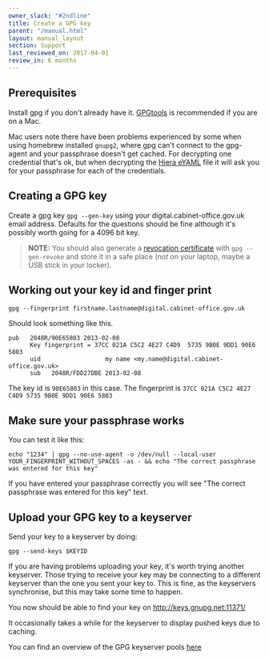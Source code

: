 ```yaml
---
owner_slack: "#2ndline"
title: Create a GPG key
parent: "/manual.html"
layout: manual_layout
section: Support
last_reviewed_on: 2017-04-01
review_in: 6 months
---
```


## Prerequisites

Install gpg if you don't already have it. [GPGtools](https://gpgtools.org/) is recommended if you are on a Mac.

Mac users note there have been problems experienced by some when using homebrew installed `gnupg2`, where gpg can't connect to the gpg-agent and your passphrase doesn't get cached. For decrypting one credential that's ok, but when decrypting the [Hiera eYAML](encrypted-hiera-data.html) file it will ask you for your passphrase for each of the credentials.

## Creating a GPG key

Create a gpg key `gpg --gen-key` using your
digital.cabinet-office.gov.uk email address. Defaults for the questions
should be fine although it's possibly worth going for a 4096 bit key.

> **NOTE:**
> You should also generate a [revocation
> certificate](http://www.dewinter.com/gnupg_howto/english/GPGMiniHowto-3.html#ss3.4)
> with `gpg --gen-revoke` and store it in a safe place (*not* on your
> laptop, maybe a USB stick in your locker).

## Working out your key id and finger print

```
gpg --fingerprint firstname.lastname@digital.cabinet-office.gov.uk
```

Should look something like this.

```
pub   2048R/90E65803 2013-02-08
      Key fingerprint = 37CC 021A C5C2 4E27 C4D9  5735 9B0E 9DD1 90E6 5803
      uid                  my name <my.name@digital.cabinet-office.gov.uk>
      sub   2048R/FDD27DBE 2013-02-08
```

The key id is `90E65803` in this case. The fingerprint is `37CC 021A C5C2
4E27 C4D9 5735 9B0E 9DD1 90E6 5803`

## Make sure your passphrase works

You can test it like this:

```
echo "1234" | gpg --no-use-agent -o /dev/null --local-user YOUR_FINGERPRINT_WITHOUT_SPACES -as - && echo "The correct passphrase was entered for this key"
```

If you have entered your passphrase correctly you will see "The correct passphrase was entered for this key" text.

## Upload your GPG key to a keyserver

Send your key to a keyserver by doing:

```
gpg --send-keys $KEYID
```
If you are having problems uploading your key, it's worth trying another keyserver. Those trying to receive your key may be connecting to a different keyserver than the one you sent your key to. This is fine, as the keyservers synchronise, but this may take some time to happen.

You now should be able to find your key on <http://keys.gnupg.net:11371/>

It occasionally takes a while for the keyserver to display pushed keys due to caching.

You can find an overview of the GPG keyserver pools [here](https://sks-keyservers.net/overview-of-pools.php)
